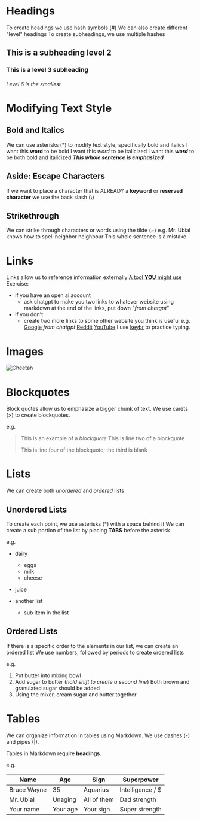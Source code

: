 # Headings
To create headings we use hash symbols (#)
We can also create different "level" headings
To create subheadings, we use multiple hashes
## This is a subheading level 2
### This is a level 3 subheading
###### Level 6 is the smallest
# Modifying Text Style
## Bold and Italics
We can use asterisks (\*) to modify text style, specifically 
bold and italics
I want this **word** to be bold
I want this *word* to be italicized
I want this ***word*** to be both bold and italicized
***This whole sentence is emphasized***

## Aside: Escape Characters
If we want to place a character that is ALREADY
a **keyword** or **reserved character** we use the back
slash (\\)

## Strikethrough
We can strike through characters or words using the
tilde (~)
e.g.
Mr. Ubial knows how to spell ~~neighbor~~ neighbour
~~This whole sentence is a mistake~~

# Links 
Links allow us to reference information externally
[A tool **YOU** might use](https://chat.openai.com)
Exercise:
* if you have an open ai account
	* ask chatgpt to make you two links to
	  whatever website using markdown
	  at the end of the links, put down "*from chatgpt*"
* if you don't
	* create two more links to some other
	  website you think is useful
e.g.
[Google](https://google.com) *from chatgpt*
[Reddit](https://reddit.com)
[YouTube](https://youtube.com)
I use [keybr](https://keybr.com) to practice typing.
# Images
![Cheetah](http://elelur.com/data_images/mammals/cheetah/cheetah-02.jpg)

# Blockquotes
Block quotes allow us to emphasize a bigger chunk of text.
We use carets (>) to create blockquotes.

e.g.

> This is an example of a *blockquote*
> This is line two of a blockquote
> 
> This is line four of the blockquote; the third is blank

# Lists
We can create both *unordered* and *ordered* lists
## Unordered Lists
To create each point, we use asterisks (\*) with a space behind it
We can create a sub portion of the list by placing **TABS**
before the asterisk

e.g.

* dairy
	* eggs
	* milk
	* cheese
* juice

* another list
	* sub item in the list

## Ordered Lists
If there is a specific order to the elements in our list,
we can create an ordered list
We use numbers, followed by periods to create
ordered lists

e.g.

1. Put butter into mixing bowl
2. Add sugar to butter (*hold shift to create a second line*)
   Both brown and granulated sugar should be added
3. Using the mixer, cream sugar and butter together
# Tables
We can organize information in tables using Markdown.
We use dashes (-) and pipes (|). 

Tables in Markdown require **headings**.

e.g.

| Name        | Age      | Sign        | Superpower       |
| ---         | ---      | ---         | ---              |
| Bruce Wayne | 35       | Aquarius    | Intelligence / $ |
| Mr. Ubial   | Unaging  | All of them | Dad strength     |
| Your name   | Your age | Your sign   | Super strength   |
